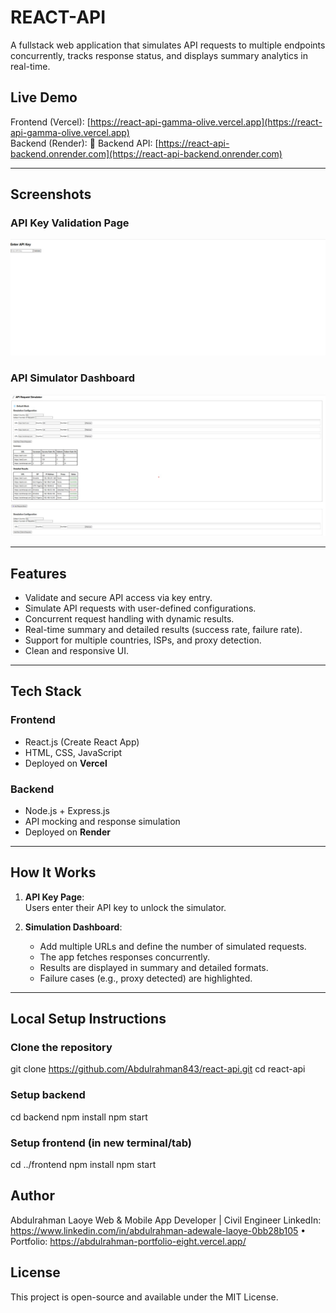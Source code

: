 # REACT-API

A fullstack web application that simulates API requests to multiple endpoints concurrently, tracks response status, and displays summary analytics in real-time.

## Live Demo

Frontend (Vercel): [https://react-api-gamma-olive.vercel.app](https://react-api-gamma-olive.vercel.app)  
Backend (Render): 🔗 Backend API: [https://react-api-backend.onrender.com](https://react-api-backend.onrender.com)

---
## Screenshots

### API Key Validation Page
![API Key Page](api-key-page.jpg)

### API Simulator Dashboard
![API Simulator](api-simulator-page.jpg)

---

## Features

- Validate and secure API access via key entry.
- Simulate API requests with user-defined configurations.
- Concurrent request handling with dynamic results.
- Real-time summary and detailed results (success rate, failure rate).
- Support for multiple countries, ISPs, and proxy detection.
- Clean and responsive UI.

---

## Tech Stack

### Frontend
- React.js (Create React App)
- HTML, CSS, JavaScript
- Deployed on **Vercel**

### Backend
- Node.js + Express.js
- API mocking and response simulation
- Deployed on **Render**

---

## How It Works

1. **API Key Page**:  
   Users enter their API key to unlock the simulator.

2. **Simulation Dashboard**:
   - Add multiple URLs and define the number of simulated requests.
   - The app fetches responses concurrently.
   - Results are displayed in summary and detailed formats.
   - Failure cases (e.g., proxy detected) are highlighted.

---

## Local Setup Instructions

### Clone the repository
git clone https://github.com/Abdulrahman843/react-api.git
cd react-api

### Setup backend
cd backend
npm install
npm start

### Setup frontend (in new terminal/tab)
cd ../frontend
npm install
npm start

## Author
Abdulrahman Laoye
Web & Mobile App Developer | Civil Engineer
LinkedIn: https://www.linkedin.com/in/abdulrahman-adewale-laoye-0bb28b105 • Portfolio: https://abdulrahman-portfolio-eight.vercel.app/

## License
This project is open-source and available under the MIT License.
